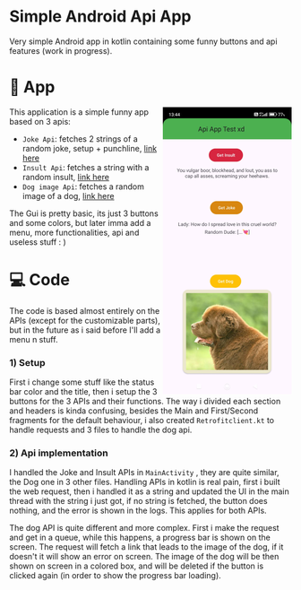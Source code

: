 # Simple Android Api App
Very simple Android app in kotlin containing some funny buttons and api features (work in progress).


# 📱 App

<img align="right" src="media/img2.jpg" width="230" />

This application is a simple funny app based on 3 apis:

- ```Joke Api```: fetches 2 strings of a random joke, setup + punchline, [link here](https://official-joke-api.appspot.com/jokes/random)
- ```Insult Api```: fetches a string with a random insult, [link here](https://evilinsult.com/generate_insult.php?lang=en&type=json)
- ```Dog image Api```: fetches a random image of a dog, [link here](https://dog.ceo/api)

The Gui is pretty basic, its just 3 buttons and some colors, but later imma add a menu, more functionalities, api and useless stuff : )



# 💻 Code

The code is based almost entirely on the APIs (except for the customizable parts), but in the future as i said before I'll add a menu n stuff.


### 1) Setup
First i change some stuff like the status bar color and the title, then i setup the 3 buttons for the 3 APIs and their functions. The way i divided each section and headers is kinda confusing, besides the Main and First/Second fragments for the default behaviour, i also created ```Retrofitclient.kt``` to handle requests and 3 files to handle the dog api.

### 2) Api implementation

I handled the Joke and Insult APIs in ```MainActivity``` , they are quite similar, the Dog one in 3 other files. Handling APIs in kotlin is real pain, first i built the web request, then i handled it as a string and updated the UI in the main thread with the string i just got, if no string is fetched, the button does nothing, and the error is shown in the logs. This applies for both APIs.

The dog API is quite different and more complex. First i make the request and get in a queue, while this happens, a progress bar is shown on the screen. The request will fetch a link that leads to the image of the dog, if it doesn't it will show an error on screen. The image of the dog will be then shown on screen in a colored box, and will be deleted if the button is clicked again (in order to show the progress bar loading).

<!--

<img align="right" src="media/img1.jpg" width="230" />

--->
